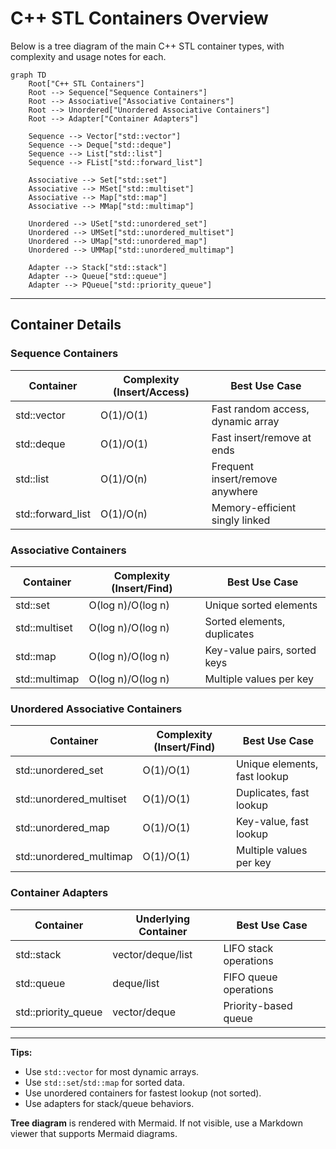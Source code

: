 
# C++ STL Containers Overview

Below is a tree diagram of the main C++ STL container types, with complexity and usage notes for each.

```mermaid
graph TD
    Root["C++ STL Containers"]
    Root --> Sequence["Sequence Containers"]
    Root --> Associative["Associative Containers"]
    Root --> Unordered["Unordered Associative Containers"]
    Root --> Adapter["Container Adapters"]

    Sequence --> Vector["std::vector"]
    Sequence --> Deque["std::deque"]
    Sequence --> List["std::list"]
    Sequence --> FList["std::forward_list"]

    Associative --> Set["std::set"]
    Associative --> MSet["std::multiset"]
    Associative --> Map["std::map"]
    Associative --> MMap["std::multimap"]

    Unordered --> USet["std::unordered_set"]
    Unordered --> UMSet["std::unordered_multiset"]
    Unordered --> UMap["std::unordered_map"]
    Unordered --> UMMap["std::unordered_multimap"]

    Adapter --> Stack["std::stack"]
    Adapter --> Queue["std::queue"]
    Adapter --> PQueue["std::priority_queue"]
```

---

## Container Details

### Sequence Containers
| Container         | Complexity (Insert/Access) | Best Use Case                  |
|-------------------|---------------------------|--------------------------------|
| std::vector       | O(1)/O(1)                 | Fast random access, dynamic array |
| std::deque        | O(1)/O(1)                 | Fast insert/remove at ends        |
| std::list         | O(1)/O(n)                 | Frequent insert/remove anywhere   |
| std::forward_list | O(1)/O(n)                 | Memory-efficient singly linked    |

### Associative Containers
| Container         | Complexity (Insert/Find)   | Best Use Case                  |
|-------------------|---------------------------|--------------------------------|
| std::set          | O(log n)/O(log n)         | Unique sorted elements         |
| std::multiset     | O(log n)/O(log n)         | Sorted elements, duplicates    |
| std::map          | O(log n)/O(log n)         | Key-value pairs, sorted keys   |
| std::multimap     | O(log n)/O(log n)         | Multiple values per key        |

### Unordered Associative Containers
| Container              | Complexity (Insert/Find) | Best Use Case                  |
|------------------------|-------------------------|--------------------------------|
| std::unordered_set     | O(1)/O(1)               | Unique elements, fast lookup   |
| std::unordered_multiset| O(1)/O(1)               | Duplicates, fast lookup        |
| std::unordered_map     | O(1)/O(1)               | Key-value, fast lookup         |
| std::unordered_multimap| O(1)/O(1)               | Multiple values per key        |

### Container Adapters
| Container         | Underlying Container | Best Use Case                  |
|-------------------|---------------------|--------------------------------|
| std::stack        | vector/deque/list   | LIFO stack operations          |
| std::queue        | deque/list          | FIFO queue operations          |
| std::priority_queue| vector/deque        | Priority-based queue           |

---

**Tips:**
- Use `std::vector` for most dynamic arrays.
- Use `std::set`/`std::map` for sorted data.
- Use unordered containers for fastest lookup (not sorted).
- Use adapters for stack/queue behaviors.

**Tree diagram** is rendered with Mermaid. If not visible, use a Markdown viewer that supports Mermaid diagrams.
